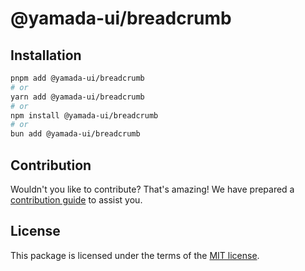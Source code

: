 # @yamada-ui/breadcrumb

## Installation

```sh
pnpm add @yamada-ui/breadcrumb
# or
yarn add @yamada-ui/breadcrumb
# or
npm install @yamada-ui/breadcrumb
# or
bun add @yamada-ui/breadcrumb
```

## Contribution

Wouldn't you like to contribute? That's amazing! We have prepared a [contribution guide](https://github.com/yamada-ui/yamada-ui/blob/main/CONTRIBUTING.md) to assist you.

## License

This package is licensed under the terms of the
[MIT license](https://github.com/yamada-ui/yamada-ui/blob/main/LICENSE).
